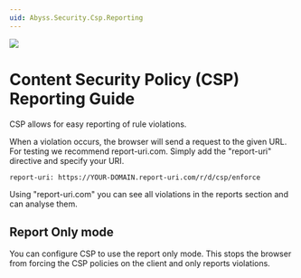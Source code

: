 ```yaml
---
uid: Abyss.Security.Csp.Reporting
---
```


<img src="~/assets/features/content-security-policy.svg" class="feature">

# Content Security Policy (CSP) Reporting Guide

CSP allows for easy reporting of rule violations.

When a violation occurs, the browser will send a request to the given URL. For testing we recommend report-uri.com. Simply add the "report-uri" directive and specify your URI.

```
report-uri: https://YOUR-DOMAIN.report-uri.com/r/d/csp/enforce
```

Using "report-uri.com" you can see all violations in the reports section and can analyse them.

## Report Only mode

You can configure CSP to use the report only mode. This stops the browser from forcing the CSP policies on the client and only reports violations.
